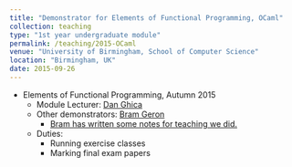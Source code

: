 ```yaml
---	
title: "Demonstrator for Elements of Functional Programming, OCaml"		
collection: teaching		
type: "1st year undergraduate module"		
permalink: /teaching/2015-OCaml
venue: "University of Birmingham, School of Computer Science"		
location: "Birmingham, UK"		
date: 2015-09-26
---	
```

 			
* Elements of Functional Programming, Autumn 2015 		
   * Module Lecturer: [Dan Ghica](http://www.cs.bham.ac.uk/~drg/) 		
   * Other demonstrators: [Bram Geron](https://bram.xyz/blog/)
     * [Bram has written some notes for teaching we did.](http://efc.2015.uob.bram.xyz/)
   * Duties:
      * Running exercise classes
      * Marking final exam papers 
